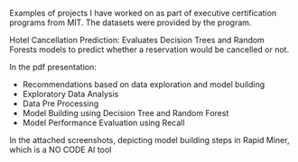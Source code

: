 Examples of projects I have worked on as part of executive certification programs from MIT. The datasets were provided by the program.

Hotel Cancellation Prediction: Evaluates Decision Trees and Random Forests models to predict whether a reservation would be cancelled or not. 

In the pdf presentation:
- Recommendations based on data exploration and model building
- Exploratory Data Analysis
- Data Pre Processing
- Model Building using Decision Tree and Random Forest
- Model Performance Evaluation using Recall
  
In the attached screenshots, depicting model building steps in Rapid Miner, which is a NO CODE AI tool
